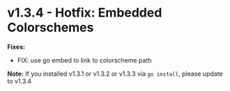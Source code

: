 # v1.3.4 - Hotfix: Embedded Colorschemes

**Fixes:**
- FIX: use go embed to link to colorscheme path

**Note:** If you installed v1.3.1 or v1.3.2 or v1.3.3 via `go install`, please update to v1.3.4



